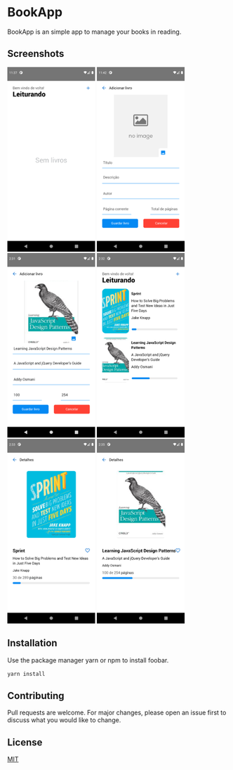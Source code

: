 # BookApp
BookApp is an simple app to manage your books in reading.

## Screenshots

<img height=420 width=200 src="https://github.com/Vandelson7593/bookApp/blob/main/screenshots/Screenshot_1614901073.png"/>
<img height=420 width=200 src="https://github.com/Vandelson7593/bookApp/blob/main/screenshots/Screenshot_1614901324.png"/>
<img height=420 width=200 src="https://github.com/Vandelson7593/bookApp/blob/main/screenshots/Screenshot_1614911514.png"/>
<img height=420 width=200 src="https://github.com/Vandelson7593/bookApp/blob/main/screenshots/Screenshot_1614911521.png"/>
<img height=420 width=200 src="https://github.com/Vandelson7593/bookApp/blob/main/screenshots/Screenshot_1614911584.png"/>
<img height=420 width=200 src="https://github.com/Vandelson7593/bookApp/blob/main/screenshots/Screenshot_1614911746.png"/>





## Installation
Use the package manager yarn or npm to install foobar.

```js
yarn install
```

## Contributing
Pull requests are welcome. For major changes, please open an issue first to discuss what you would like to change.

## License
[MIT](https://choosealicense.com/licenses/mit/)
